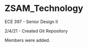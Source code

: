 # ZSAM_Technology
ECE 397 - Senior Design II


2/4/21 - Created Git Repository 

Members were added.
